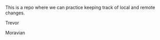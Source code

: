 This is a repo where we can practice keeping track of local and remote 
changes.

Trevor


Moravian

